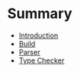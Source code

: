 # Summary

* [Introduction](README.md)
* [Build](build.md)
* [Parser](parser.md)
* [Type Checker](typeck.md)

